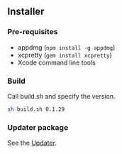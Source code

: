 ## Installer

### Pre-requisites

 * appdmg (`npm install -g appdmg`)
 * xcpretty (`gem install xcpretty`)
 * Xcode command line tools

### Build

Call build.sh and specify the version.

```sh
sh build.sh 0.1.29
```

### Updater package

See the [Updater](https://github.com/keybase/client/tree/master/osx/Install/Updater/README.md).
